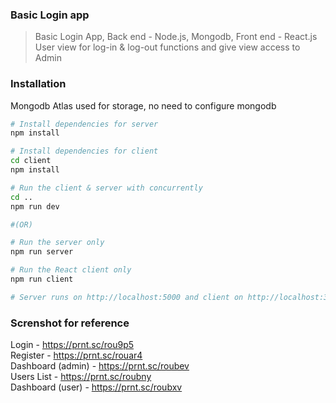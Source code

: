 ### Basic Login app
> Basic Login App, Back end - Node.js, Mongodb, Front end - React.js <br />
> User view for log-in & log-out functions and give view access to Admin

### Installation
Mongodb Atlas used for storage, no need to configure mongodb

```bash
# Install dependencies for server
npm install

# Install dependencies for client
cd client
npm install

# Run the client & server with concurrently
cd ..
npm run dev

#(OR)

# Run the server only
npm run server

# Run the React client only
npm run client

# Server runs on http://localhost:5000 and client on http://localhost:3000
```
### Screnshot for reference

Login - https://prnt.sc/rou9p5 <br />
Register - https://prnt.sc/rouar4 <br />
Dashboard (admin) - https://prnt.sc/roubev <br />
Users List - https://prnt.sc/roubny <br />
Dashboard (user) - https://prnt.sc/roubxv <br />

